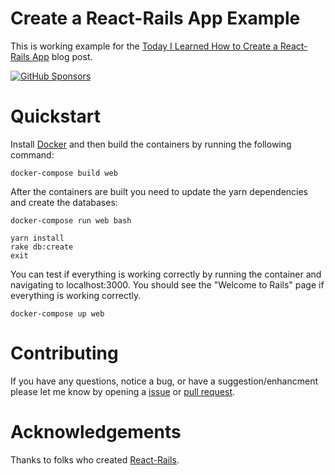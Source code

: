 # Create a React-Rails App Example
This is working example for the [Today I Learned How to Create a React-Rails App](https://nftb.saturdaymp.com/today-i-learned-how-to-create-a-react-rails-app/) blog post.

[![GitHub Sponsors](https://img.shields.io/github/sponsors/saturdaymp?label=Sponsors&logo=githubsponsors&labelColor=3C444C)](https://github.com/sponsors/saturdaymp)

# Quickstart
Install [Docker](https://docs.docker.com/install/) and then build the containers by running the following command:

````
docker-compose build web
````

After the containers are built you need to update the yarn dependencies and create the databases:

````
docker-compose run web bash

yarn install
rake db:create
exit
````

You can test if everything is working correctly by running the container and navigating to localhost:3000.  You should see the "Welcome to Rails" page if everything is working correctly.

````
docker-compose up web
````

# Contributing 
If you have any questions, notice a bug, or have a suggestion/enhancment please let me know by opening a [issue](https://github.com/saturdaymp-examples/create-react-rails-app-example/issues) or [pull request](https://github.com/saturdaymp-examples/create-react-rails-app-example/pulls).

# Acknowledgements
Thanks to folks who created [React-Rails](https://github.com/reactjs/react-rails).
